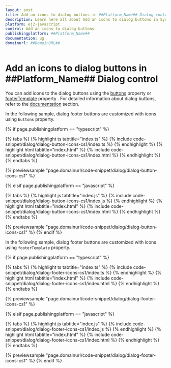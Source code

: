 ```yaml
---
layout: post
title: Add an icons to dialog buttons in ##Platform_Name## Dialog control | Syncfusion
description: Learn here all about Add an icons to dialog buttons in Syncfusion ##Platform_Name## Dialog control of Syncfusion Essential JS 2 and more.
platform: ej2-javascript
control: Add an icons to dialog buttons 
publishingplatform: ##Platform_Name##
documentation: ug
domainurl: ##DomainURL##
---
```


# Add an icons to dialog buttons in ##Platform_Name## Dialog control

You can add icons to the dialog buttons using the [buttons](../../api/dialog/#buttons) property or [footerTemplate](../../api/dialog/#footertemplate) property . For detailed information about dialog buttons, refer to the [documentation](../../api/dialog/#buttons)&nbsp;section.

In the following sample, dialog footer buttons are customized with icons using `buttons` property.

{% if page.publishingplatform == "typescript" %}

 {% tabs %}
{% highlight ts tabtitle="index.ts" %}
{% include code-snippet/dialog/dialog-button-icons-cs1/index.ts %}
{% endhighlight %}
{% highlight html tabtitle="index.html" %}
{% include code-snippet/dialog/dialog-button-icons-cs1/index.html %}
{% endhighlight %}
{% endtabs %}
        
{% previewsample "page.domainurl/code-snippet/dialog/dialog-button-icons-cs1" %}

{% elsif page.publishingplatform == "javascript" %}

{% tabs %}
{% highlight js tabtitle="index.js" %}
{% include code-snippet/dialog/dialog-button-icons-cs1/index.js %}
{% endhighlight %}
{% highlight html tabtitle="index.html" %}
{% include code-snippet/dialog/dialog-button-icons-cs1/index.html %}
{% endhighlight %}
{% endtabs %}

{% previewsample "page.domainurl/code-snippet/dialog/dialog-button-icons-cs1" %}
{% endif %}

In the following sample, dialog footer buttons are customized with icons using `footerTemplate` property.

{% if page.publishingplatform == "typescript" %}

 {% tabs %}
{% highlight ts tabtitle="index.ts" %}
{% include code-snippet/dialog/dialog-footer-icons-cs1/index.ts %}
{% endhighlight %}
{% highlight html tabtitle="index.html" %}
{% include code-snippet/dialog/dialog-footer-icons-cs1/index.html %}
{% endhighlight %}
{% endtabs %}
        
{% previewsample "page.domainurl/code-snippet/dialog/dialog-footer-icons-cs1" %}

{% elsif page.publishingplatform == "javascript" %}

{% tabs %}
{% highlight js tabtitle="index.js" %}
{% include code-snippet/dialog/dialog-footer-icons-cs1/index.js %}
{% endhighlight %}
{% highlight html tabtitle="index.html" %}
{% include code-snippet/dialog/dialog-footer-icons-cs1/index.html %}
{% endhighlight %}
{% endtabs %}

{% previewsample "page.domainurl/code-snippet/dialog/dialog-footer-icons-cs1" %}
{% endif %}